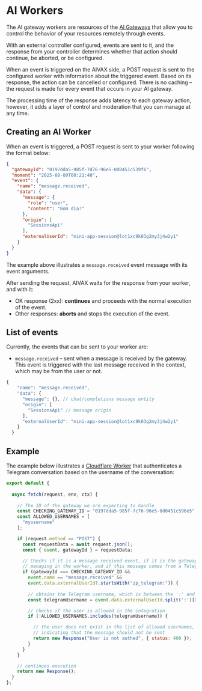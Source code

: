 # AI Workers

The AI gateway workers are resources of the [AI Gateways](/docs/en/entities/ai-gateways/ai-gateway) that allow you to control the behavior of your resources remotely through events.

With an external controller configured, events are sent to it, and the response from your controller determines whether that action should continue, be aborted, or be configured.

When an event is triggered on the AIVAX side, a POST request is sent to the configured worker with information about the triggered event. Based on its response, the action can be cancelled or configured. There is no caching – the request is made for every event that occurs in your AI gateway.

The processing time of the response adds latency to each gateway action, however, it adds a layer of control and moderation that you can manage at any time.

## Creating an AI Worker

When an event is triggered, a POST request is sent to your worker following the format below:

```json
{
  "gatewayId": "0197dda5-985f-7d76-96e5-0d0451c539f6",
  "moment": "2025-08-09T00:21:40",
  "event": {
    "name": "message.received",
    "data": {
      "message": {
        "role": "user",
        "content": "Bom dia!"
      },
      "origin": [
        "SessionsApi"
      ],
      "externalUserId": "mini-app-session@lot1xc9k03g2my3j4w2y1"
    }
  }
}
```

The example above illustrates a `message.received` event message with its event arguments.

After sending the request, AIVAX waits for the response from your worker, and with it:
- OK response (2xx): **continues** and proceeds with the normal execution of the event.
- Other responses: **aborts** and stops the execution of the event.

## List of events

Currently, the events that can be sent to your worker are:

- `message.received` – sent when a message is received by the gateway. This event is triggered with the last message received in the context, which may be from the user or not.

```js
{
    "name": "message.received",
    "data": {
      "message": {}, // chat/completions message entity
      "origin": [
        "SessionsApi" // message origin
      ],
      "externalUserId": "mini-app-session@lot1xc9k03g2my3j4w2y1"
    }
  }
```

## Example

The example below illustrates a [Cloudflare Worker](https://workers.cloudflare.com/) that authenticates a Telegram conversation based on the username of the conversation:

```js
export default {
  
  async fetch(request, env, ctx) {
    
    // The ID of the gateway we are expecting to handle
    const CHECKING_GATEWAY_ID = "0197dda5-985f-7c76-96e5-0d0451c596e5";
    const ALLOWED_USERNAMES = [
      "myusername"
    ];

    if (request.method == "POST") {
      const requestData = await request.json();
      const { event, gatewayId } = requestData;

      // Checks if it is a message received event, if it is the gateway we are
      // managing in the worker, and if this message comes from a Telegram chat
      if (gatewayId === CHECKING_GATEWAY_ID &&
        event.name == "message.received" &&
        event.data.externalUserId?.startsWith("zp_telegram:")) {
        
        // obtains the Telegram username, which is between the ':' and '@' of the externalUserId
        const telegramUsername = event.data.externalUserId.split(':')[0].split('@')[0];

        // checks if the user is allowed in the integration
        if (!ALLOWED_USERNAMES.includes(telegramUsername)) {

          // the user does not exist in the list of allowed usernames, therefore returns a non-ok response
          // indicating that the message should not be sent
          return new Response("User is not authed", { status: 400 });
        }
      }
    }

    // continues execution
    return new Response();
  }
};
```